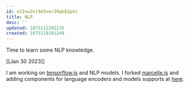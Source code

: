 ```yaml
---
id: e15sw2ol9d3xec39qk81p4z
title: NLP
desc: ''
updated: 1675112292235
created: 1675110101249
---
```


Time to learn some NLP knowledge.

[[Jan 30 2023]]


 I am working on [tensorflow.js](https://github.com/tensorflow/tfjs) and NLP models. I forked [marcelle.js](https://marcelle.dev) and adding components for language encoders and models supports at [here](https://github.com/cy-moi/marcelle/tree/0.0.6-sentence-encoder).